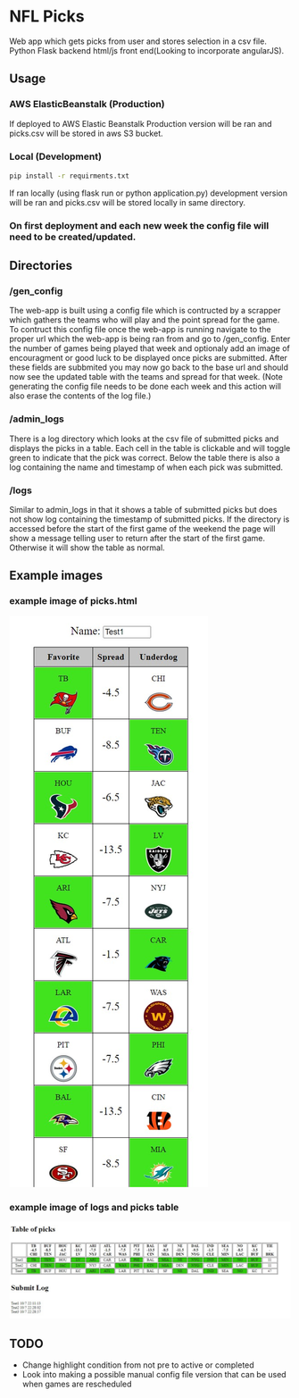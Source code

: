# NFL Picks
Web app which gets picks from user and stores selection in a csv file. Python Flask backend html/js front end(Looking to incorporate angularJS).

## Usage
### AWS ElasticBeanstalk (Production)
If deployed to AWS Elastic Beanstalk Production version will be ran and picks.csv will be stored in aws S3 bucket.

### Local (Development)
```bash
pip install -r requirments.txt
```
If ran locally (using flask run or python application.py) development version will be ran and picks.csv will be stored locally in same directory.

### On first deployment and each new week the config file will need to be created/updated.

## Directories
### /gen_config
The web-app is built using a config file which is contructed by a scrapper which gathers the teams who will play and the point spread for the game. To contruct this config file once the web-app is running navigate to the proper url which the web-app is being ran from and go to /gen_config. Enter the number of games being played that week and optionaly add an image of encouragment or good luck to be displayed once picks are submitted. After these fields are subbmited you may now go back to the base url and should now see the updated table with the teams and spread for that week. (Note generating the config file needs to be done each week and this action will also erase the contents of the log file.)

### /admin_logs
There is a log directory which looks at the csv file of submitted picks and displays the picks in a table. Each cell in the table is clickable and will toggle green to indicate that the pick was correct. Below the table there is also a log containing the name and timestamp of when each pick was submitted. 

### /logs
Similar to admin_logs in that it shows a table of submitted picks but does not show log containing the timestamp of submitted picks. If the directory is accessed before the start of the first game of the weekend the page will show a message telling user to return after the start of the first game. Otherwise it will show the table as normal. 

## Example images
### example image of picks.html
![image of picks.html](https://github.com/rcobian11/FlaskNFL/blob/master/Images/picks_example.jpg)
### example image of logs and picks table
![image of logs.html](https://github.com/rcobian11/FlaskNFL/blob/master/Images/logs_example.jpg)

## TODO
- Change highlight condition from not pre to active or completed
- Look into making a possible manual config file version that can be used when games are rescheduled